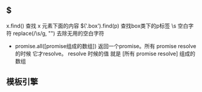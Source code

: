 ## $
x.find() 查找 x 元素下面的内容
$('.box').find(p) 查找box类下的p标签
\s 空白字符
replace(/\s/g, "") 去除无用的空白字符

- promise.all([promise组成的数组])
返回一个promise。所有 promise resolve 的时候 它才resolve。
resolve 时候的值 就是 [所有 promise resolve]  组成的数组

## 模板引擎 
